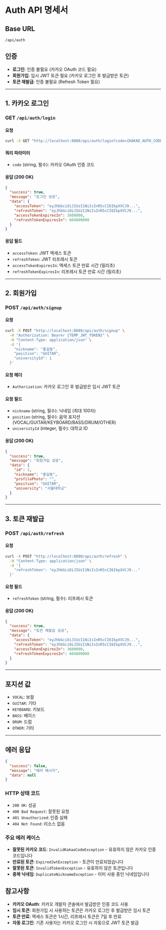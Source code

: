 # Auth API 명세서

## Base URL
`/api/auth`

## 인증
- **로그인**: 인증 불필요 (카카오 OAuth 코드 필요)
- **회원가입**: 임시 JWT 토큰 필요 (카카오 로그인 후 발급받은 토큰)
- **토큰 재발급**: 인증 불필요 (Refresh Token 필요)

---

## 1. 카카오 로그인
### GET `/api/auth/login`

#### 요청
```bash
curl -X GET "http://localhost:8080/api/auth/login?code={KAKAO_AUTH_CODE}"
```

#### 쿼리 파라미터
- `code` (string, 필수): 카카오 OAuth 인증 코드

#### 응답 (200 OK)
```json
{
  "success": true,
  "message": "로그인 성공",
  "data": {
    "accessToken": "eyJhbGciOiJIUzI1NiIsInR5cCI6IkpXVCJ9...",
    "refreshToken": "eyJhbGciOiJIUzI1NiIsInR5cCI6IkpXVCJ9...",
    "accessTokenExpiresIn": 3600000,
    "refreshTokenExpiresIn": 604800000
  }
}
```

#### 응답 필드
- `accessToken`: JWT 액세스 토큰
- `refreshToken`: JWT 리프레시 토큰
- `accessTokenExpiresIn`: 액세스 토큰 만료 시간 (밀리초)
- `refreshTokenExpiresIn`: 리프레시 토큰 만료 시간 (밀리초)

---

## 2. 회원가입
### POST `/api/auth/signup`

#### 요청
```bash
curl -X POST "http://localhost:8080/api/auth/signup" \
  -H "Authorization: Bearer {TEMP_JWT_TOKEN}" \
  -H "Content-Type: application/json" \
  -d '{
    "nickname": "홍길동",
    "position": "GUITAR",
    "universityId": 1
  }'
```

#### 요청 헤더
- `Authorization`: 카카오 로그인 후 발급받은 임시 JWT 토큰

#### 요청 필드
- `nickname` (string, 필수): 닉네임 (최대 100자)
- `position` (string, 필수): 음악 포지션 (VOCAL/GUITAR/KEYBOARD/BASS/DRUM/OTHER)
- `universityId` (integer, 필수): 대학교 ID

#### 응답 (200 OK)
```json
{
  "success": true,
  "message": "회원가입 성공",
  "data": {
    "id": 1,
    "nickname": "홍길동",
    "profilePhoto": "",
    "position": "GUITAR",
    "university": "서울대학교"
  }
}
```

---

## 3. 토큰 재발급
### POST `/api/auth/refresh`

#### 요청
```bash
curl -X POST "http://localhost:8080/api/auth/refresh" \
  -H "Content-Type: application/json" \
  -d '{
    "refreshToken": "eyJhbGciOiJIUzI1NiIsInR5cCI6IkpXVCJ9..."
  }'
```

#### 요청 필드
- `refreshToken` (string, 필수): 리프레시 토큰

#### 응답 (200 OK)
```json
{
  "success": true,
  "message": "토큰 재발급 성공",
  "data": {
    "accessToken": "eyJhbGciOiJIUzI1NiIsInR5cCI6IkpXVCJ9...",
    "refreshToken": "eyJhbGciOiJIUzI1NiIsInR5cCI6IkpXVCJ9...",
    "accessTokenExpiresIn": 3600000,
    "refreshTokenExpiresIn": 604800000
  }
}
```

---

## 포지션 값
- `VOCAL`: 보컬
- `GUITAR`: 기타
- `KEYBOARD`: 키보드
- `BASS`: 베이스
- `DRUM`: 드럼
- `OTHER`: 기타

---

## 에러 응답
```json
{
  "success": false,
  "message": "에러 메시지",
  "data": null
}
```

### HTTP 상태 코드
- `200 OK`: 성공
- `400 Bad Request`: 잘못된 요청
- `401 Unauthorized`: 인증 실패
- `404 Not Found`: 리소스 없음

### 주요 에러 케이스
- **잘못된 카카오 코드**: `InvalidKakaoCodeException` - 유효하지 않은 카카오 인증 코드입니다
- **만료된 토큰**: `ExpiredJwtException` - 토큰이 만료되었습니다
- **잘못된 토큰**: `InvalidTokenException` - 유효하지 않은 토큰입니다
- **중복 닉네임**: `DuplicateNicknameException` - 이미 사용 중인 닉네임입니다

## 참고사항
- **카카오 OAuth**: 카카오 개발자 콘솔에서 발급받은 인증 코드 사용
- **임시 토큰**: 회원가입 시 사용하는 토큰은 카카오 로그인 후 발급받은 임시 토큰
- **토큰 만료**: 액세스 토큰은 1시간, 리프레시 토큰은 7일 후 만료
- **자동 로그인**: 기존 사용자는 카카오 로그인 시 자동으로 JWT 토큰 발급 
